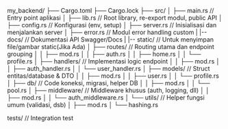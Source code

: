 my_backend/
├── Cargo.toml
├── Cargo.lock
├── src/
│   ├── main.rs           // Entry point aplikasi
│   ├── lib.rs            // Root library, re-export modul, public API
│   ├── config.rs         // Konfigurasi (env, setup)
│   ├── server.rs         // Inisialisasi dan menjalankan server
│   ├── error.rs          // Modul error handling custom
|   |-- docs/             // Dokumentasi API Swagger/Docs
|   |-- static/           // Untuk menyimpan file/gambar static(Jika Ada)
│   ├── routes/           // Routing utama dan endpoint grouping
│   │     ├── mod.rs
│   │     ├── auth.rs
│   │     ├── home.rs
│   │     └── profile.rs
│   ├── handlers/         // Implementasi logic endpoint
│   │     ├── mod.rs
│   │     ├── auth_handler.rs
│   │     └── user_handler.rs
│   ├── models/           // Struct entitas/database & DTO
│   │     ├── mod.rs
│   │     ├── user.rs
│   │     └── profile.rs
│   ├── db/               // Code koneksi, migrasi, helper DB
│   │     ├── mod.rs
│   │     └── pool.rs
│   ├── middleware/       // Middleware khusus (auth, logging, dll)
│   │     ├── mod.rs
│   │     └── auth_middleware.rs
│   └── utils/            // Helper fungsi umum (validasi, dsb)
│         ├── mod.rs
│         └── hashing.rs

tests/                   // Integration test
